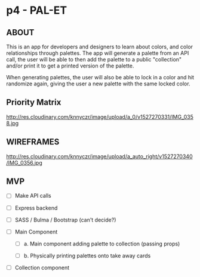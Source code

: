 # p4 - PAL-ET

## ABOUT
This is an app for developers and designers to learn about colors, and color relationships through palettes. The app will generate a palette from an API call, the user will be able to then add the palette to a public "collection" and/or print it to get a printed version of the palette.

When generating palettes, the user will also be able to lock in a color and hit randomize again, giving the user a new palette with the same locked color.

## Priority Matrix

http://res.cloudinary.com/knnyczr/image/upload/a_0/v1527270331/IMG_0358.jpg

## WIREFRAMES

http://res.cloudinary.com/knnyczr/image/upload/a_auto_right/v1527270340/IMG_0356.jpg

## MVP

- [ ] Make API calls

- [ ] Express backend

- [ ] SASS / Bulma / Bootstrap (can't decide?)

- [ ] Main Component

  - [ ] a. Main component adding palette to collection (passing props)

  - [ ] b. Physically printing palettes onto take away cards

- [ ] Collection component
